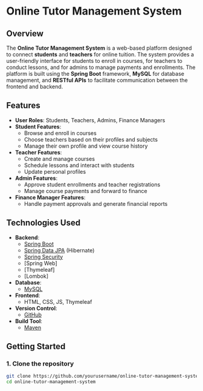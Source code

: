 # Online Tutor Management System

## Overview
The **Online Tutor Management System** is a web-based platform designed to connect **students** and **teachers** for online tuition. The system provides a user-friendly interface for students to enroll in courses, for teachers to conduct lessons, and for admins to manage payments and enrollments. The platform is built using the **Spring Boot** framework, **MySQL** for database management, and **RESTful APIs** to facilitate communication between the frontend and backend.

## Features
- **User Roles**: Students, Teachers, Admins, Finance Managers
- **Student Features**: 
  - Browse and enroll in courses
  - Choose teachers based on their profiles and subjects
  - Manage their own profile and view course history
- **Teacher Features**: 
  - Create and manage courses
  - Schedule lessons and interact with students
  - Update personal profiles
- **Admin Features**:
  - Approve student enrollments and teacher registrations
  - Manage course payments and forward to finance
- **Finance Manager Features**:
  - Handle payment approvals and generate financial reports

## Technologies Used
- **Backend**: 
  - [Spring Boot](https://spring.io/projects/spring-boot)
  - [Spring Data JPA](https://spring.io/projects/spring-data-jpa) (Hibernate)
  - [Spring Security](https://spring.io/projects/spring-security)
  - [Spring Web]
  - [Thymeleaf]
  - [Lombok]
- **Database**: 
  - [MySQL](https://www.mysql.com/)
- **Frontend**: 
  - HTML, CSS, JS, Thymeleaf
- **Version Control**: 
  - [GitHub](https://github.com/)
- **Build Tool**: 
  - [Maven](https://maven.apache.org/)

## Getting Started

### 1. Clone the repository
```bash
git clone https://github.com/yourusername/online-tutor-management-system.git
cd online-tutor-management-system
